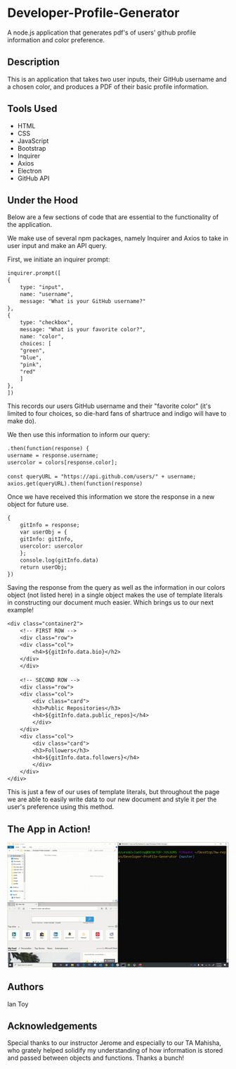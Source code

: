 # Developer-Profile-Generator
A node.js application that generates pdf's of users' github profile information and color preference.

## Description
This is an application that takes two user inputs, their GitHub username and a chosen color, and produces a PDF of their basic profile information.

## Tools Used
* HTML
* CSS
* JavaScript
* Bootstrap
* Inquirer
* Axios
* Electron
* GitHub API

## Under the Hood
Below are a few sections of code that are essential to the functionality of the application.

We make use of several npm packages, namely Inquirer and Axios to take in user input and make an API query.

First, we initiate an inquirer prompt:

    inquirer.prompt([
    {
        type: "input",
        name: "username",
        message: "What is your GitHub username?"
    },
    {
        type: "checkbox",
        message: "What is your favorite color?",
        name: "color",
        choices: [
        "green", 
        "blue", 
        "pink", 
        "red"
        ]
    },
    ])
    
This records our users GitHub username and their "favorite color" (it's limited to four choices, so die-hard fans of shartruce and indigo will have to make do).

We then use this information to inform our query:

    .then(function(response) {
    username = response.username;
    usercolor = colors[response.color];

    const queryURL = "https://api.github.com/users/" + username;
    axios.get(queryURL).then(function(response) 

Once we have received this information we store the response in a new object for future use.    

    {
        gitInfo = response;
        var userObj = {
        gitInfo: gitInfo,
        usercolor: usercolor
        };
        console.log(gitInfo.data)
        return userObj;   
    })

Saving the response from the query as well as the information in our colors object (not listed here) in a single object makes the use of template literals in constructing our document much easier. Which brings us to our next example!

    <div class="container2">
        <!-- FIRST ROW -->
        <div class="row">
        <div class="col">
            <h4>${gitInfo.data.bio}</h2>
        </div>
        </div>

        <!-- SECOND ROW -->
        <div class="row">
        <div class="col">
            <div class="card">
            <h3>Public Repositories</h3>
            <h4>${gitInfo.data.public_repos}</h4>
            </div>
        </div>
        <div class="col">
            <div class="card">
            <h3>Followers</h3>
            <h4>${gitInfo.data.followers}</h4>
            </div>
        </div>
    </div>

This is just a few of our uses of template literals, but throughout the page we are able to easily write data to our new document and style it per the user's preference using this method.

## The App in Action!
![Application Preview](demo.gif)

## Authors
Ian Toy

## Acknowledgements
Special thanks to our instructor Jerome and especially to our TA Mahisha, who grately helped solidify my understanding of how information is stored and passed between objects and functions. Thanks a bunch!